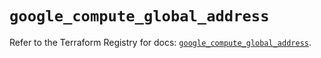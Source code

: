 # `google_compute_global_address`

Refer to the Terraform Registry for docs: [`google_compute_global_address`](https://registry.terraform.io/providers/hashicorp/google/5.33.0/docs/resources/compute_global_address).
